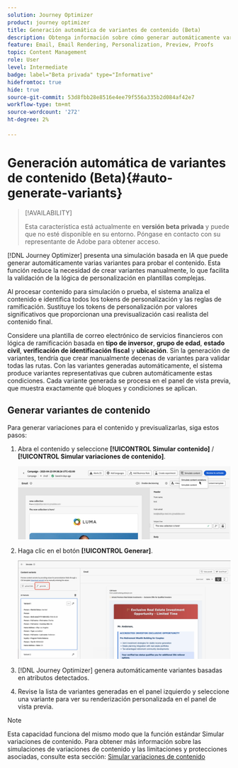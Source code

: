```yaml
---
solution: Journey Optimizer
product: journey optimizer
title: Generación automática de variantes de contenido (Beta)
description: Obtenga información sobre cómo generar automáticamente variantes de contenido mediante simulación basada en IA.
feature: Email, Email Rendering, Personalization, Preview, Proofs
topic: Content Management
role: User
level: Intermediate
badge: label="Beta privada" type="Informative"
hidefromtoc: true
hide: true
source-git-commit: 53d8fbb28e8516e4ee79f556a335b2d084af42e7
workflow-type: tm+mt
source-wordcount: '272'
ht-degree: 2%

---
```



# Generación automática de variantes de contenido (Beta){#auto-generate-variants}

>[!AVAILABILITY]
>
>Esta característica está actualmente en **versión beta privada** y puede que no esté disponible en su entorno. Póngase en contacto con su representante de Adobe para obtener acceso.

[!DNL Journey Optimizer] presenta una simulación basada en IA que puede generar automáticamente varias variantes para probar el contenido. Esta función reduce la necesidad de crear variantes manualmente, lo que facilita la validación de la lógica de personalización en plantillas complejas.

Al procesar contenido para simulación o prueba, el sistema analiza el contenido e identifica todos los tokens de personalización y las reglas de ramificación. Sustituye los tokens de personalización por valores significativos que proporcionan una previsualización casi realista del contenido final.

Considere una plantilla de correo electrónico de servicios financieros con lógica de ramificación basada en **tipo de inversor**, **grupo de edad**, **estado civil**, **verificación de identificación fiscal** y **ubicación**. Sin la generación de variantes, tendría que crear manualmente decenas de variantes para validar todas las rutas. Con las variantes generadas automáticamente, el sistema produce variantes representativas que cubren automáticamente estas condiciones.  Cada variante generada se procesa en el panel de vista previa, que muestra exactamente qué bloques y condiciones se aplican.

## Generar variantes de contenido

Para generar variaciones para el contenido y previsualizarlas, siga estos pasos:

1. Abra el contenido y seleccione **[!UICONTROL Simular contenido]** / **[!UICONTROL Simular variaciones de contenido]**.

   ![](assets/simulate-sample.png)

2. Haga clic en el botón **[!UICONTROL Generar]**.

   ![](assets/simulate-generate-variant.png)

3. [!DNL Journey Optimizer] genera automáticamente variantes basadas en atributos detectados.

4. Revise la lista de variantes generadas en el panel izquierdo y seleccione una variante para ver su renderización personalizada en el panel de vista previa.

>[!NOTE]
>
>Esta capacidad funciona del mismo modo que la función estándar Simular variaciones de contenido. Para obtener más información sobre las simulaciones de variaciones de contenido y las limitaciones y protecciones asociadas, consulte esta sección: [Simular variaciones de contenido](../test-approve/simulate-sample-input.md)
